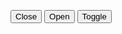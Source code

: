<button aria-controls="close" onclick="AU.animate.Run({
    element: document.getElementById('dropdown-1'),
    property: 'width',
    endSize: 0,
    speed: 500,
  })">Close</button>
<button aria-controls="open" onclick="AU.animate.Run({
    element: document.getElementById('dropdown-1'),
    property: 'width',
    endSize: 'auto',
    speed: 500,
  })">Open</button>
<button aria-controls="toggle" onclick="AU.animate.Toggle({
    element: document.getElementById('dropdown-1'),
    property: 'width',
    speed: 500,
  })">Toggle</button>

<div class="animate-example" id="dropdown-1">&nbsp;<br /><br /><br /></div>
